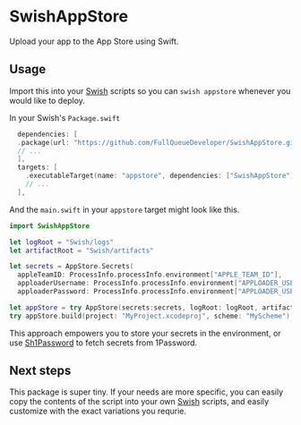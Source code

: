 # SwishAppStore

Upload your app to the App Store using Swift.

## Usage

Import this into your [Swish](https://github.com/FullQueueDeveloper/Swish.git) scripts so you can `swish appstore` whenever you would like to deploy.

In your Swish's `Package.swift`

```swift
  dependencies: [
  .package(url: "https://github.com/FullQueueDeveloper/SwishAppStore.git", from: "0.1.0"),
  // ...
  ],
  targets: [
    .executableTarget(name: "appstore", dependencies: ["SwishAppStore"]),
    // ...
  ],
```

And the `main.swift` in your `appstore` target might look like this.

```swift
import SwishAppStore

let logRoot = "Swish/logs"
let artifactRoot = "Swish/artifacts"

let secrets = AppStore.Secrets(
  appleTeamID: ProcessInfo.processInfo.environment["APPLE_TEAM_ID"],
  apploaderUsername: ProcessInfo.processInfo.environment["APPLOADER_USERNAME"],
  apploaderPassword: ProcessInfo.processInfo.environment["APPLOADER_USERNAME"])

let appStore = try AppStore(secrets:secrets, logRoot: logRoot, artifactRoot: artifactRoot)
try appStore.build(project: "MyProject.xcodeproj", scheme: "MyScheme")
```


This approach empowers you to store your secrets in the environment, or use [Sh1Password](https://github.com/FullQueueDeveloper/Sh1Password.git) to fetch secrets from 1Password.

## Next steps

This package is super tiny. If your needs are more specific, you can easily copy the contents of the script into your own [Swish](https://github.com/FullQueueDeveloper/Swish.git) scripts, and easily customize with the exact variations you requrie.
